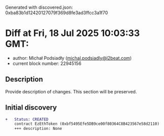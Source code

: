 Generated with discovered.json: 0xba83b1d12420127079f369d8fe3ad3ffcc3a1f70

# Diff at Fri, 18 Jul 2025 10:03:33 GMT:

- author: Michał Podsiadły (<michal.podsiadly@l2beat.com>)
- current block number: 22945156

## Description

Provide description of changes. This section will be preserved.

## Initial discovery

```diff
+   Status: CREATED
    contract EzEthToken (0xbf5495Efe5DB9ce00f80364C8B423567e58d2110)
    +++ description: None
```
